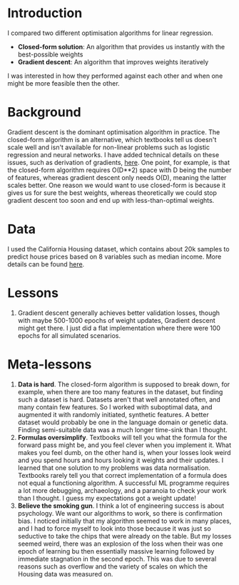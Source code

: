 # Introduction
I compared two different optimisation algorithms for linear regression. 
- **Closed-form solution**: An algorithm that provides us instantly with the best-possible weights
- **Gradient descent**: An algorithm that improves weights iteratively

I was interested in how they performed against each other and when one might be more feasible then the other.

# Background
Gradient descent is the dominant optimisation algorithm in practice. The closed-form algorithm is an alternative, which textbooks tell us doesn't scale well and isn't available for non-linear problems such as logistic regression and neural networks. I have added technical details on these issues, such as derivation of gradients, [here](./linear_regression.pdf). One point, for example, is that the closed-form algorithm requires O(D**2) space with D being the number of features, whereas gradient descent only needs O(D), meaning the latter scales better. One reason we would want to use closed-form is because it gives us for sure the best weights, whereas theoretically we could stop gradient descent too soon and end up with less-than-optimal weights.

# Data
I used the California Housing dataset,  which contains about 20k samples to predict house prices based on 8 variables such as median income. More details can be found [here](https://scikit-learn.org/stable/datasets/real_world.html#california-housing-dataset).

# Lessons
1. Gradient descent generally achieves better validation losses, though with maybe 500-1000 epochs of weight updates, Gradient descent might get there. I just did a flat implementation where there were 100 epochs for all simulated scenarios.


# Meta-lessons
1. **Data is hard**. The closed-form algorithm is supposed to break down, for example, when there are too many features in the dataset, but finding such a dataset is hard. Datasets aren't that well annotated often, and many contain few features. So I worked with suboptimal data, and augmented it with randomly initiated, synthetic features. A better dataset would probably be one in the language domain or genetic data. Finding semi-suitable data was a much longer time-sink than I thought.
2. **Formulas  oversimplify**. Textbooks will tell you what the formula for the forward pass might be, and you feel clever when you implement it. What makes you feel dumb, on the other hand is, when your losses look weird and you spend hours and hours looking it weights and their updates. I learned that one solution to my problems was data normalisation. Textbooks rarely tell you that correct implementation of a formula does not equal a functioning algorithm. A successful ML programme requires a lot more debugging, archaeology, and a paranoia to check your work than I thought. I guess my expectations got a weight update!
3. **Believe the smoking gun**. I think a lot of engineering success is about psychology. We want our algorithms to work, so there is confirmation bias. I noticed initially that my algorithm seemed to work in many places, and I had to force myself to look into those because it was just so seductive to take the chips that were already on the table. But my losses seemed weird, there was an explosion of the loss when their was one epoch of learning bu then essentially massive learning followed by immediate stagnation in the second epoch. This was due to several reasons such as overflow and the variety of scales on which the Housing data was measured on.





